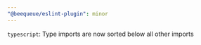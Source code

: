 ```yaml
---
"@beequeue/eslint-plugin": minor
---
```


`typescript`: Type imports are now sorted below all other imports
